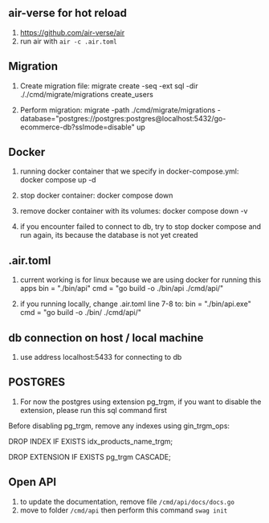 ## air-verse for hot reload

1. <https://github.com/air-verse/air>
2. run air with `air -c .air.toml`

## Migration

1. Create migration file:
   migrate create -seq -ext sql -dir ././cmd/migrate/migrations create_users

2. Perform migration:
   migrate -path ./cmd/migrate/migrations -database="postgres://postgres:postgres@localhost:5432/go-ecommerce-db?sslmode=disable" up

## Docker

1. running docker container that we specify in docker-compose.yml:
   docker compose up -d

2. stop docker container:
   docker compose down

3. remove docker container with its volumes:
   docker compose down -v

4. if you encounter failed to connect to db, try to stop docker compose and run again, its because the database is not yet created

## .air.toml

1. current working is for linux because we are using docker for running this apps
   bin = "./bin/api"
   cmd = "go build -o ./bin/api ./cmd/api/"

2. if you running locally, change .air.toml line 7-8 to:
   bin = "./bin/api.exe"
   cmd = "go build -o ./bin/ ./cmd/api/"

## db connection on host / local machine

1. use address localhost:5433 for connecting to db

## POSTGRES

1. For now the postgres using extension pg_trgm, if you want to disable the extension, please run this sql command first

Before disabling pg_trgm, remove any indexes using gin_trgm_ops:

DROP INDEX IF EXISTS idx_products_name_trgm;

DROP EXTENSION IF EXISTS pg_trgm CASCADE;

## Open API

1. to update the documentation, remove file `/cmd/api/docs/docs.go`
2. move to folder `/cmd/api` then perform this command `swag init`
